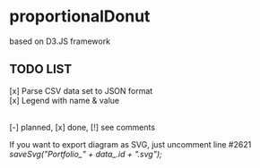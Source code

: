 # proportionalDonut
based on D3.JS framework

<h2>TODO LIST</H2>

[x] Parse CSV data set to JSON format<br>
[x] Legend with name & value

<br>[-] planned, [x] done, [!] see comments<br>

If you want to export diagram as SVG, just uncomment line #2621 <i>saveSvg("Portfolio_" + data_.id + ".svg");</i>
